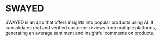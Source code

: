 # SWAYED
SWAYED is an app that offers insights into popular products using AI. It consolidates real and verified customer reviews from multiple platforms, generating an average sentiment and insightful comments on products.
